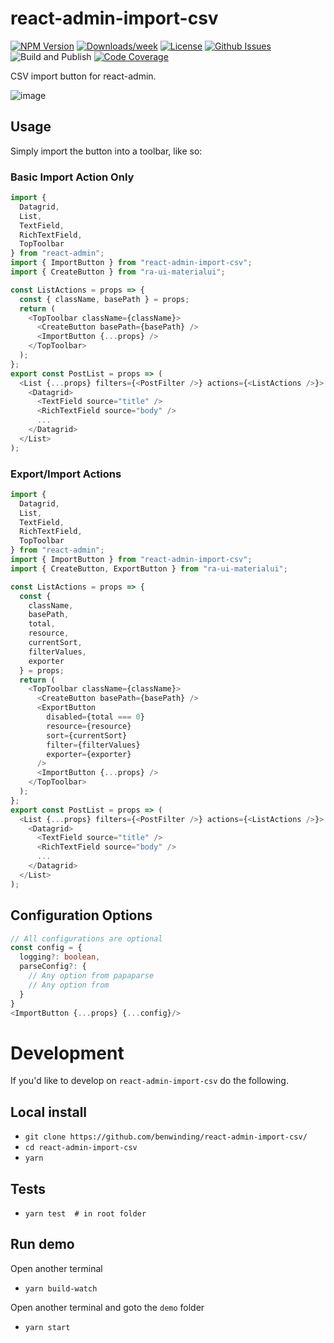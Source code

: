 # react-admin-import-csv
<!-- [START badges] -->
[![NPM Version](https://img.shields.io/npm/v/react-admin-import-csv.svg)](https://www.npmjs.com/package/react-admin-import-csv) 
[![Downloads/week](https://img.shields.io/npm/dm/react-admin-import-csv.svg)](https://www.npmjs.com/package/react-admin-import-csv) 
[![License](https://img.shields.io/npm/l/react-admin-import-csv.svg)](https://github.com/benwinding/react-admin-import-csv/blob/master/LICENSE) 
[![Github Issues](https://img.shields.io/github/issues/benwinding/react-admin-import-csv.svg)](https://github.com/benwinding/react-admin-import-csv)
![Build and Publish](https://github.com/benwinding/react-admin-import-csv/workflows/Build%20and%20Publish/badge.svg)
[![Code Coverage](https://raw.githubusercontent.com/benwinding/react-admin-import-csv/master/coverage/badge-lines.svg?sanitize=true)](./coverage/coverage-summary.json)
<!-- [END badges] -->

CSV import button for react-admin.

![image](https://i.imgur.com/HeBEe3C.gif)

## Usage

Simply import the button into a toolbar, like so:

### Basic Import Action Only

``` js
import {
  Datagrid,
  List,
  TextField,
  RichTextField,
  TopToolbar
} from "react-admin";
import { ImportButton } from "react-admin-import-csv";
import { CreateButton } from "ra-ui-materialui";

const ListActions = props => {
  const { className, basePath } = props;
  return (
    <TopToolbar className={className}>
      <CreateButton basePath={basePath} />
      <ImportButton {...props} />
    </TopToolbar>
  );
};
export const PostList = props => (
  <List {...props} filters={<PostFilter />} actions={<ListActions />}>
    <Datagrid>
      <TextField source="title" />
      <RichTextField source="body" />
      ...
    </Datagrid>
  </List>
);
```

### Export/Import Actions

``` js
import {
  Datagrid,
  List,
  TextField,
  RichTextField,
  TopToolbar
} from "react-admin";
import { ImportButton } from "react-admin-import-csv";
import { CreateButton, ExportButton } from "ra-ui-materialui";

const ListActions = props => {
  const { 
    className, 
    basePath, 
    total, 
    resource, 
    currentSort, 
    filterValues, 
    exporter 
  } = props;
  return (
    <TopToolbar className={className}>
      <CreateButton basePath={basePath} />
      <ExportButton
        disabled={total === 0}
        resource={resource}
        sort={currentSort}
        filter={filterValues}
        exporter={exporter}
      />
      <ImportButton {...props} />
    </TopToolbar>
  );
};
export const PostList = props => (
  <List {...props} filters={<PostFilter />} actions={<ListActions />}>
    <Datagrid>
      <TextField source="title" />
      <RichTextField source="body" />
      ...
    </Datagrid>
  </List>
);
```

## Configuration Options

``` typescript
// All configurations are optional
const config = {
  logging?: boolean,
  parseConfig?: {
    // Any option from papaparse
    // Any option from 
  } 
}
<ImportButton {...props} {...config}/>
```

# Development

If you'd like to develop on `react-admin-import-csv` do the following.

## Local install
- `git clone https://github.com/benwinding/react-admin-import-csv/`
- `cd react-admin-import-csv`
- `yarn`

## Tests
- `yarn test  # in root folder`

## Run demo
Open another terminal

- `yarn build-watch`

Open another terminal and goto the `demo` folder
- `yarn start`
